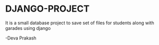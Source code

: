# DJANGO-PROJECT

It is a small database project to save set of files for students along with garades using django

-Deva Prakash
